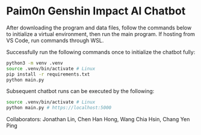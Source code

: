 # Paim0n Genshin Impact AI Chatbot

After downloading the program and data files, follow the commands below to initialize a virtual environment, then run the main program. 
If hosting from VS Code, run commands through WSL. 

Successfully run the following commands once to initialize the chatbot fully:
```bash
python3 -m venv .venv
source .venv/bin/activate # Linux 
pip install -r requirements.txt
python main.py
```

Subsequent chatbot runs can be executed by the following: 
```bash
source .venv/bin/activate # Linux
python main.py # https://localhost:5000
```

Collaborators: Jonathan Lin, Chen Han Hong, Wang Chia Hsin, Chang Yen Ping

